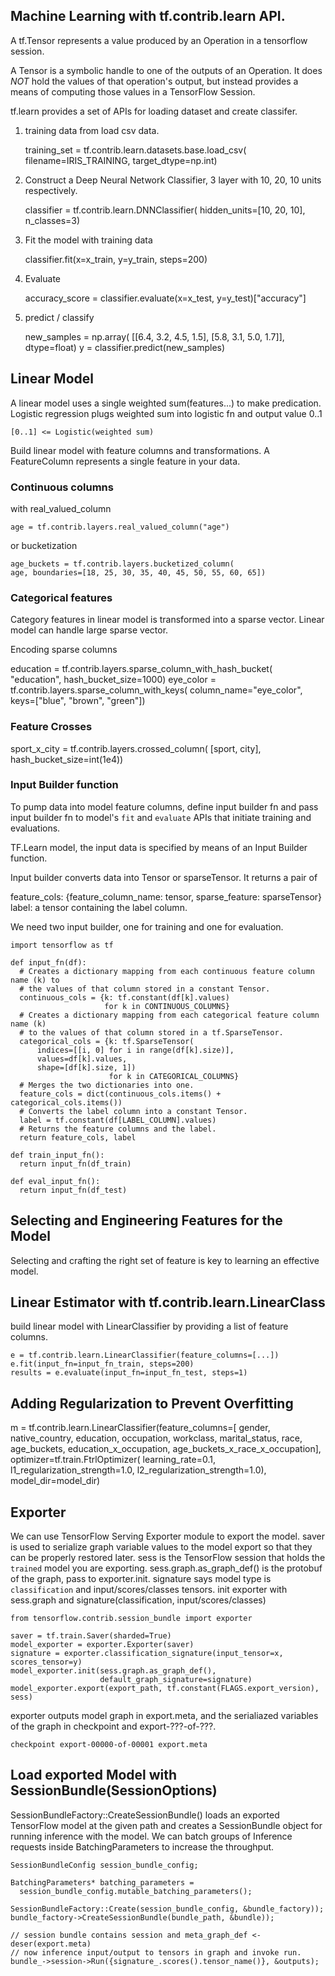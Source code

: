 ## Machine Learning with tf.contrib.learn API.

A tf.Tensor represents a value produced by an Operation in a tensorflow session.

A Tensor is a symbolic handle to one of the outputs of an Operation. 
It does *NOT* hold the values of that operation's output, but instead provides a means of computing those values in a TensorFlow Session.

tf.learn provides a set of APIs for loading dataset and create classifer.

1. training data from load csv data.

    training_set = tf.contrib.learn.datasets.base.load_csv(
      filename=IRIS_TRAINING, target_dtype=np.int)

2. Construct a Deep Neural Network Classifier, 3 layer with 10, 20, 10 units respectively.
    
    classifier = tf.contrib.learn.DNNClassifier(
      hidden_units=[10, 20, 10], n_classes=3)

3. Fit the model with training data
    
    classifier.fit(x=x_train, y=y_train, steps=200)

4. Evaluate

    accuracy_score = classifier.evaluate(x=x_test, y=y_test)["accuracy"]

5. predict / classify

    new_samples = np.array(
      [[6.4, 3.2, 4.5, 1.5], [5.8, 3.1, 5.0, 1.7]], dtype=float)
    y = classifier.predict(new_samples)

## Linear Model

A linear model uses a single weighted sum(features...) to make predication.
Logistic regression plugs weighted sum into logistic fn and output value 0..1
    
    [0..1] <= Logistic(weighted sum)

Build linear model with feature columns and transformations.
A FeatureColumn represents a single feature in your data.

### Continuous columns

with real_valued_column

    age = tf.contrib.layers.real_valued_column("age")

or bucketization
    
    age_buckets = tf.contrib.layers.bucketized_column(
    age, boundaries=[18, 25, 30, 35, 40, 45, 50, 55, 60, 65])

### Categorical features 

Category features in linear model is transformed into a sparse vector. Linear model can handle large sparse vector.

Encoding sparse columns

  education = tf.contrib.layers.sparse_column_with_hash_bucket(
    "education", hash_bucket_size=1000)
  eye_color = tf.contrib.layers.sparse_column_with_keys(
    column_name="eye_color", keys=["blue", "brown", "green"])

### Feature Crosses

  sport_x_city = tf.contrib.layers.crossed_column(
    [sport, city], hash_bucket_size=int(1e4))


### Input Builder function

To pump data into model feature columns, define input builder fn and pass input builder fn to model's `fit` and `evaluate` APIs that initiate training and evaluations.

TF.Learn model, the input data is specified by means of an Input Builder function.

Input builder converts data into Tensor or sparseTensor. It returns a pair of
  
  feature_cols: {feature_column_name: tensor, sparse_feature: sparseTensor}
  label: a tensor containing the label column.

We need two input builder, one for training and one for evaluation.

    import tensorflow as tf

    def input_fn(df):
      # Creates a dictionary mapping from each continuous feature column name (k) to
      # the values of that column stored in a constant Tensor.
      continuous_cols = {k: tf.constant(df[k].values)
                         for k in CONTINUOUS_COLUMNS}
      # Creates a dictionary mapping from each categorical feature column name (k)
      # to the values of that column stored in a tf.SparseTensor.
      categorical_cols = {k: tf.SparseTensor(
          indices=[[i, 0] for i in range(df[k].size)],
          values=df[k].values,
          shape=[df[k].size, 1])
                          for k in CATEGORICAL_COLUMNS}
      # Merges the two dictionaries into one.
      feature_cols = dict(continuous_cols.items() + categorical_cols.items())
      # Converts the label column into a constant Tensor.
      label = tf.constant(df[LABEL_COLUMN].values)
      # Returns the feature columns and the label.
      return feature_cols, label

    def train_input_fn():
      return input_fn(df_train)

    def eval_input_fn():
      return input_fn(df_test)


## Selecting and Engineering Features for the Model

Selecting and crafting the right set of feature is key to learning an effective model.

## Linear Estimator with tf.contrib.learn.LinearClass

build linear model with LinearClassifier by providing a list of feature columns.

    e = tf.contrib.learn.LinearClassifier(feature_columns=[...])
    e.fit(input_fn=input_fn_train, steps=200)
    results = e.evaluate(input_fn=input_fn_test, steps=1)


## Adding Regularization to Prevent Overfitting

  m = tf.contrib.learn.LinearClassifier(feature_columns=[
    gender, native_country, education, occupation, workclass, marital_status, race,
    age_buckets, education_x_occupation, age_buckets_x_race_x_occupation],
    optimizer=tf.train.FtrlOptimizer(
      learning_rate=0.1,
      l1_regularization_strength=1.0,
      l2_regularization_strength=1.0),
    model_dir=model_dir)


## Exporter

We can use TensorFlow Serving Exporter module to export the model.
saver is used to serialize graph variable values to the model export so that they can be properly restored later.
sess is the TensorFlow session that holds the `trained` model you are exporting.
sess.graph.as_graph_def() is the protobuf of the graph, pass to exporter.init.
signature says model type is `classification` and input/scores/classes tensors.
init exporter with sess.graph and signature(classification, input/scores/classes)

    from tensorflow.contrib.session_bundle import exporter
    
    saver = tf.train.Saver(sharded=True)
    model_exporter = exporter.Exporter(saver)
    signature = exporter.classification_signature(input_tensor=x, scores_tensor=y)
    model_exporter.init(sess.graph.as_graph_def(),
                        default_graph_signature=signature)
    model_exporter.export(export_path, tf.constant(FLAGS.export_version), sess)

exporter outputs model graph in export.meta, and the serialiazed variables of the graph in checkpoint and export-???-of-???.
    
    checkpoint export-00000-of-00001 export.meta

## Load exported Model with SessionBundle(SessionOptions)

SessionBundleFactory::CreateSessionBundle() loads an exported TensorFlow model at the given path and creates a SessionBundle object for running inference with the model.
We can batch groups of Inference requests inside BatchingParameters to increase the throughput.

    SessionBundleConfig session_bundle_config;
    
    BatchingParameters* batching_parameters =
      session_bundle_config.mutable_batching_parameters();
    
    SessionBundleFactory::Create(session_bundle_config, &bundle_factory));
    bundle_factory->CreateSessionBundle(bundle_path, &bundle));

    // session bundle contains session and meta_graph_def <- deser(export.meta)
    // now inference input/output to tensors in graph and invoke run.
    bundle_->session->Run({signature_.scores().tensor_name()}, &outputs);

